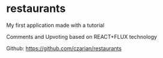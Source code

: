 # restaurants

My first application made with a tutorial

Comments and Upvoting based on REACT+FLUX technology

Github:
https://github.com/czarian/restaurants

